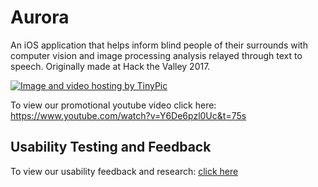 # Aurora

An iOS application that helps inform blind people of their surrounds with computer vision and image processing analysis relayed through text to speech. Originally made at Hack the Valley 2017. 

<a href="http://tinypic.com?ref=ixffh4" target="_blank"><img src="http://i64.tinypic.com/ixffh4.jpg" border="0" alt="Image and video hosting by TinyPic"></a>

To view our promotional youtube video click here: https://www.youtube.com/watch?v=Y6De6pzl0Uc&t=75s

## Usability Testing and Feedback 
To view our usability feedback and research: <a href="https://github.com/tinahaibodi/Aurora/blob/master/Aurora%20Research%20.pdf">click here</a> 

